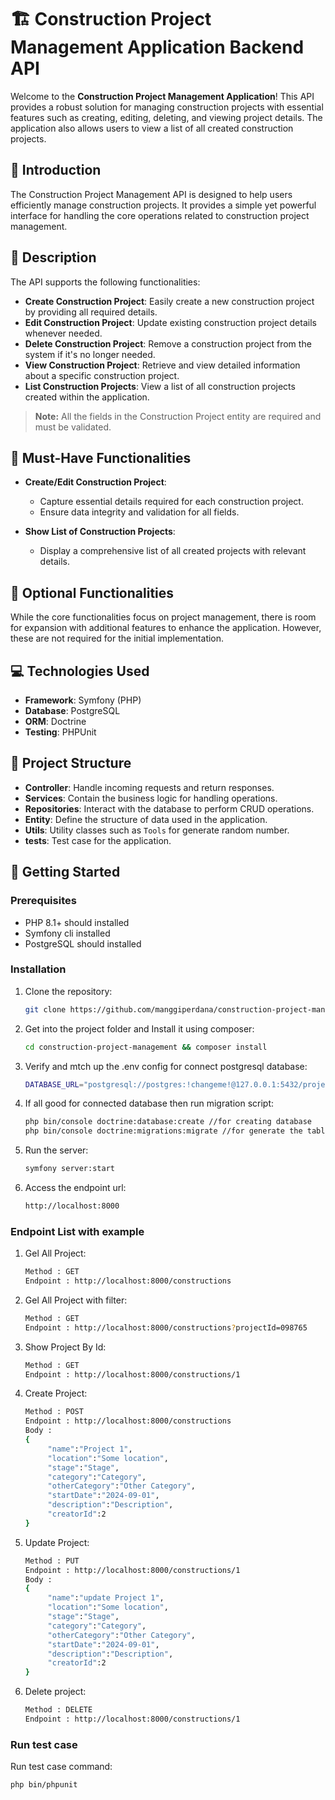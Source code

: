 # 🏗️ Construction Project Management Application Backend API

Welcome to the **Construction Project Management Application**! This API provides a robust solution for managing construction projects with essential features such as creating, editing, deleting, and viewing project details. The application also allows users to view a list of all created construction projects.

## 🚀 Introduction

The Construction Project Management API is designed to help users efficiently manage construction projects. It provides a simple yet powerful interface for handling the core operations related to construction project management.

## 📜 Description

The API supports the following functionalities:

- **Create Construction Project**: Easily create a new construction project by providing all required details.
- **Edit Construction Project**: Update existing construction project details whenever needed.
- **Delete Construction Project**: Remove a construction project from the system if it's no longer needed.
- **View Construction Project**: Retrieve and view detailed information about a specific construction project.
- **List Construction Projects**: View a list of all construction projects created within the application.

> **Note:** All the fields in the Construction Project entity are required and must be validated.

## 🎯 Must-Have Functionalities

- **Create/Edit Construction Project**: 
  - Capture essential details required for each construction project.
  - Ensure data integrity and validation for all fields.

- **Show List of Construction Projects**:
  - Display a comprehensive list of all created projects with relevant details.

## 🔧 Optional Functionalities

While the core functionalities focus on project management, there is room for expansion with additional features to enhance the application. However, these are not required for the initial implementation.

## 💻 Technologies Used

- **Framework**: Symfony (PHP)
- **Database**: PostgreSQL
- **ORM**: Doctrine
- **Testing**: PHPUnit

## 📁 Project Structure

- **Controller**: Handle incoming requests and return responses.
- **Services**: Contain the business logic for handling operations.
- **Repositories**: Interact with the database to perform CRUD operations.
- **Entity**: Define the structure of data used in the application.
- **Utils**: Utility classes such as `Tools` for generate random number.
- **tests**: Test case for the application.

## 🚀 Getting Started

### Prerequisites
- PHP 8.1+ should installed
- Symfony cli installed
- PostgreSQL should installed

### Installation

1. Clone the repository:
   ```bash
   git clone https://github.com/manggiperdana/construction-project-management
   ```
2. Get into the project folder and Install it using composer:
   ```bash
   cd construction-project-management && composer install
   ```
3. Verify and mtch up the .env config for connect postgresql database:
   ```bash
   DATABASE_URL="postgresql://postgres:!changeme!@127.0.0.1:5432/project?serverVersion=16&charset=utf8"
   ```
4. If all good for connected database then run migration script:
   ```bash
   php bin/console doctrine:database:create //for creating database
   php bin/console doctrine:migrations:migrate //for generate the tables
   ```
5. Run the server:
   ```bash
   symfony server:start
   ```
6. Access the endpoint url:
   ```bash
   http://localhost:8000
   ```

### Endpoint List with example

1. Gel All Project:
   ```bash
   Method : GET
   Endpoint : http://localhost:8000/constructions 
   ```
2. Gel All Project with filter:
   ```bash
   Method : GET
   Endpoint : http://localhost:8000/constructions?projectId=098765
   ```
3. Show Project By Id:
   ```bash
   Method : GET
   Endpoint : http://localhost:8000/constructions/1
   ```
4. Create Project:
   ```bash
   Method : POST
   Endpoint : http://localhost:8000/constructions
   Body :
   {
        "name":"Project 1",
        "location":"Some location",
        "stage":"Stage",
        "category":"Category",
        "otherCategory":"Other Category",
        "startDate":"2024-09-01",
        "description":"Description",
        "creatorId":2
   }
   ```
5. Update Project:
   ```bash
   Method : PUT
   Endpoint : http://localhost:8000/constructions/1
   Body :
   {
        "name":"update Project 1",
        "location":"Some location",
        "stage":"Stage",
        "category":"Category",
        "otherCategory":"Other Category",
        "startDate":"2024-09-01",
        "description":"Description",
        "creatorId":2
   }
   ```
6. Delete project:
   ```bash
   Method : DELETE
   Endpoint : http://localhost:8000/constructions/1
   ```
### Run test case
Run test case command:
   ```bash
   php bin/phpunit
   ```